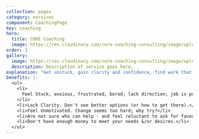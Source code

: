 ```yaml
---
collection: pages
category: services
component: CoachingPage
key: coaching
hero:
  title: CORE Coaching
  image: https://res.cloudinary.com/core-coaching-consulting/image/upload/v1596493058/pexels-pixabay-161154_uftaqi.jpg
order: 1
gallery:
  image: https://res.cloudinary.com/core-coaching-consulting/image/upload/v1596506930/services-coaching_nwxnao.jpg
  description: Description of service goes here.
explanation: "Get unstuck, gain clarity and confidence, find work that suits you better! We are SO excited to announce the first bi-lingual Breakout! Career Group (English/Spanish). Jump-start your career by joining highly-motivated, like-minded professionals from around the world AND work with expert coaches to get back on track! You will receive 12 career coaching sessions: 9 group sessions and 3 private half-hour sessions, 2 assessments of your career strengths & weaknesses, bonuses (copies of e-books --The Balancing Act, Prospering and Working and many other resources)."
benefits: |-
  <ul>
    <li>
      Feel Stuck, anxious, frustrated, bored; lack direction; job is poor fit.
    </li>
    <li>Lack Clarity. Don't see better options (or how to get there).</li>
    <li>Feel Unmotivated. Change seems too hard; why try?</li>
    <li>Are not sure who can help - and feel reluctant to ask for favors.</li>
    <li>Don't have enough money to meet your needs &/or desires.</li>
  </ul>
---
```

